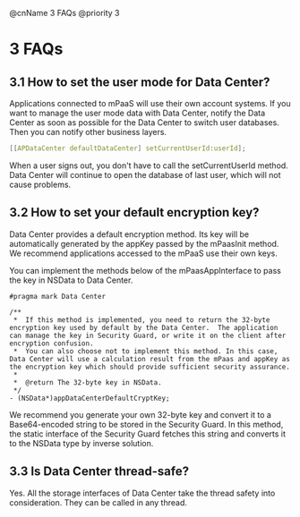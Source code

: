 @cnName 3 FAQs
@priority 3

# 3 FAQs

## 3.1 How to set the user mode for Data Center?
Applications connected to mPaaS will use their own account systems. If you want to manage the user mode data with Data Center, notify the Data Center as soon as possible for the Data Center to switch user databases. Then you can notify other business layers.
```C
[[APDataCenter defaultDataCenter] setCurrentUserId:userId];
```
When a user signs out, you don't have to call the setCurrentUserId method. Data Center will continue to open the database of last user, which will not cause problems. 

## 3.2 How to set your default encryption key? 
Data Center provides a default encryption method. Its key will be automatically generated by the appKey passed by the mPaasInit method. We recommend applications accessed to the mPaaS use their own keys. 

You can implement the methods below of the mPaasAppInterface to pass the key in NSData to Data Center. 
```
#pragma mark Data Center

/**
 *  If this method is implemented, you need to return the 32-byte encryption key used by default by the Data Center.  The application can manage the key in Security Guard, or write it on the client after encryption confusion.
 *  You can also choose not to implement this method. In this case, Data Center will use a calculation result from the mPaas and appKey as the encryption key which should provide sufficient security assurance. 
 *
 *  @return The 32-byte key in NSData. 
 */
- (NSData*)appDataCenterDefaultCryptKey;
```
We recommend you generate your own 32-byte key and convert it to a Base64-encoded string to be stored in the Security Guard. In this method, the static interface of the Security Guard fetches this string and converts it to the NSData type by inverse solution. 

## 3.3 Is Data Center thread-safe? 
Yes. All the storage interfaces of Data Center take the thread safety into consideration. They can be called in any thread. 


